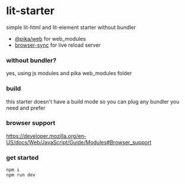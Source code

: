 # lit-starter
simple lit-html and lit-element starter without bundler
- [@pika/web](https://github.com/pikapkg/web) for web_modules
- [browser-sync](https://github.com/BrowserSync/browser-sync) for live reload server

### without bundler?
yes, using js modules and pika web_modules folder

### build
this starter doesn't have a build mode so you can plug any bundler you need and prefer

### browser support
https://developer.mozilla.org/en-US/docs/Web/JavaScript/Guide/Modules#Browser_support

### get started
```console
npm i
npm run dev
```
